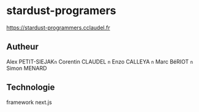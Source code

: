 # stardust-programers

https://stardust-programmers.cclaudel.fr

## Autheur

Alex PETIT-SIEJAK`n`
Corentin CLAUDEL `n`
Enzo CALLEYA `n`
Marc BéRIOT `n`
Simon MENARD

## Technologie
framework
next.js
